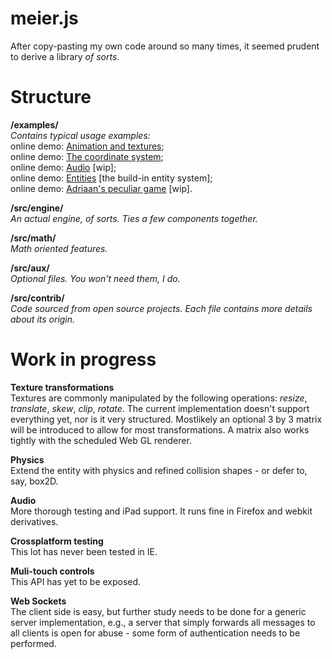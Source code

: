 meier.js
========

After copy-pasting my own code around so many times, it seemed prudent to  derive a library *of sorts*.




Structure
=========

**/examples/**
*<br>Contains typical usage examples:*
<br> online demo: [Animation and textures](http://gerjo.github.io/meier.js/examples/helloworld/helloworld.html);
<br> online demo: [The coordinate system](http://gerjo.github.io/meier.js/examples/grid/grid.html);
<br> online demo: [Audio](http://gerjo.github.io/meier.js/examples/audio/audio.html) [wip];
<br> online demo: [Entities](http://gerjo.github.io/meier.js/examples/entities/entities.html) [the build-in entity system];
<br> online demo: [Adriaan's peculiar game](http://gerjo.github.io/meier.js/examples/countermoon/game.html) [wip].

**/src/engine/** 
<br>*An actual engine, of sorts. Ties a few components together.*

**/src/math/**
<br>*Math oriented features.*

**/src/aux/**
<br>*Optional files. You won't need them, I do.*

**/src/contrib/**
<br>*Code sourced from open source projects. Each file contains more details about its origin.*



Work in progress
==========
**Texture transformations**
<br> Textures are commonly manipulated by the following operations: _resize_, _translate_, _skew_, _clip_, _rotate_. The current implementation doesn't support everything yet, nor is it very structured. Mostlikely an optional 3 by 3 matrix will be introduced to allow for most transformations. A matrix also works tightly with the scheduled Web GL renderer.

**Physics**
<br>Extend the entity with physics and refined collision shapes - or defer to, say, box2D.

**Audio**
<br>More thorough testing and iPad support. It runs fine in Firefox and webkit derivatives.

**Crossplatform testing**
<br>This lot has never been tested in IE.

**Muli-touch controls**
<br>This API has yet to be exposed.

**Web Sockets**
<br>The client side is easy, but further study needs to be done for a generic server implementation, e.g., a server that simply forwards all messages to all clients is open for abuse - some form of authentication needs to be performed.
